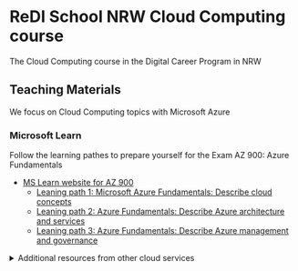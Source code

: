 # ReDI School NRW Cloud Computing course
The Cloud Computing course in the Digital Career Program in NRW

## Teaching Materials
We focus on Cloud Computing topics with Microsoft Azure
### Microsoft Learn
Follow the learning pathes to prepare yourself for the Exam AZ 900: Azure Fundamentals
- [MS Learn website for AZ 900](https://learn.microsoft.com/en-us/certifications/exams/az-900/)
  - [Leaning path 1: Microsoft Azure Fundamentals: Describe cloud concepts](https://learn.microsoft.com/en-us/training/paths/microsoft-azure-fundamentals-describe-cloud-concepts/)
  - [Leaning path 2: Azure Fundamentals: Describe Azure architecture and services](https://learn.microsoft.com/en-us/training/paths/azure-fundamentals-describe-azure-architecture-services/)
  - [Leaning path 3: Azure Fundamentals: Describe Azure management and governance](https://learn.microsoft.com/en-us/training/paths/describe-azure-management-governance/)

<details> <summary>Additional resources from other cloud services</summary>
<p>AWS Training (Amazon account needed to access materials)</br>
- [AWS Training website](https://www.aws.training/)</br>
- [AWS Cloud Practitioner Essentials website](https://www.aws.training/Details/eLearning?id=60697)</p>
<p>Google Workspace Learning Center</br>
- [Google Workspace Learning Center website](https://support.google.com/a/users/?hl=en#topic=)</p>
<p>Cisco</br>
- [Introduction to Cybersecurity presentations and teaching guides](https://redischool1.sharepoint.com/:f:/r/sites/CloudComputing-Teachers/Freigegebene%20Dokumente/Teachers/Teaching_Materials/2022_Spring/Cisco_Introduction%20to%20Cybersecurity?csf=1&web=1&e=gQwd3b) (presentation & files in Teacher's channel in MS Teams)</br>
- [Cisco Cybersecurity Essentials presentations and teaching guides](https://redischool1.sharepoint.com/:f:/r/sites/CloudComputing-Teachers/Freigegebene%20Dokumente/Teachers/Teaching_Materials/2022_Spring/Cisco_Cybersecurity_Essentials?csf=1&web=1&e=MWmQov) (presentation & files in Teacher's channel in MS Teams)</p></details>
